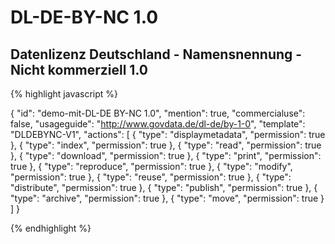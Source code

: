 # DL-DE-BY-NC 1.0
## Datenlizenz Deutschland - Namensnennung - Nicht kommerziell 1.0


{% highlight javascript %}

{
  "id": "demo-mit-DL-DE BY-NC 1.0",
  "mention": true,
  "commercialuse": false,
  "usageguide": "http://www.govdata.de/dl-de/by-1-0",
  "template": "DLDEBYNC-V1",
  "actions": [
    {
      "type": "displaymetadata",
      "permission": true
    },
    {
      "type": "index",
      "permission": true
    },
    {
      "type": "read",
      "permission": true
    },
    {
      "type": "download",
      "permission": true
    },
    {
      "type": "print",
      "permission": true
    },
    {
      "type": "reproduce",
      "permission": true
    },
    {
      "type": "modify",
      "permission": true
    },
    {
      "type": "reuse",
      "permission": true
    },
    {
      "type": "distribute",
      "permission": true
    },
    {
      "type": "publish",
      "permission": true
    },
    {
      "type": "archive",
      "permission": true
    },
    {
      "type": "move",
      "permission": true
    }
  ]
}

{% endhighlight %}